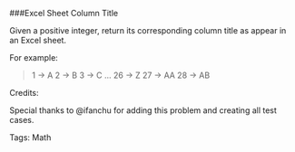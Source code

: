 ###Excel Sheet Column Title

Given a positive integer, return its corresponding column title as appear in an Excel sheet.

For example:

>    1 -> A
>    2 -> B
>    3 -> C
>    ...
>    26 -> Z
>    27 -> AA
>    28 -> AB

Credits:

Special thanks to @ifanchu for adding this problem and creating all test cases. 

Tags: Math
